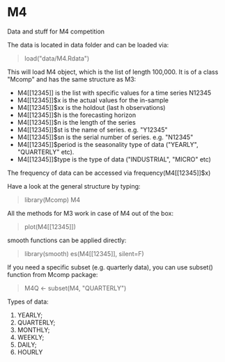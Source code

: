 # M4
Data and stuff for M4 competition

The data is located in data folder and can be loaded via:
> load("data/M4.Rdata")

This will load M4 object, which is the list of length 100,000. It is of a class "Mcomp" and has the same structure as M3:
* M4[[12345]] is the list with specific values for a time series N12345
* M4[[12345]]$x is the actual values for the in-sample
* M4[[12345]]$xx is the holdout (last h observations)
* M4[[12345]]$h is the forecasting horizon
* M4[[12345]]$n is the length of the series
* M4[[12345]]$st is the name of series. e.g. "Y12345"
* M4[[12345]]$sn is the serial number of series. e.g. "N12345"
* M4[[12345]]$period is the seasonality type of data ("YEARLY", "QUARTERLY" etc).
* M4[[12345]]$type is the type of data ("INDUSTRIAL", "MICRO" etc)

The frequency of data can be accessed via frequency(M4[[12345]]$x)

Have a look at the general structure by typing:
> library(Mcomp)
> M4

All the methods for M3 work in case of M4 out of the box:
> plot(M4[[12345]])

smooth functions can be applied directly:
> library(smooth)
> es(M4[[12345]], silent=F)

If you need a specific subset (e.g. quarterly data), you can use subset() function from Mcomp package:
> M4Q <- subset(M4, "QUARTERLY")

Types of data:
1. YEARLY;
2. QUARTERLY;
3. MONTHLY;
4. WEEKLY;
5. DAILY;
6. HOURLY
